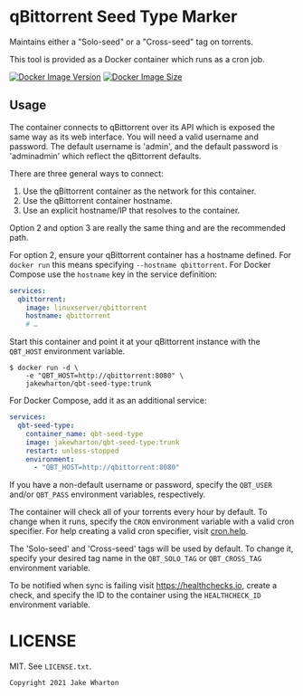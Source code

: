 qBittorrent Seed Type Marker
============================

Maintains either a "Solo-seed" or a "Cross-seed" tag on torrents.

This tool is provided as a Docker container which runs as a cron job.

[![Docker Image Version](https://img.shields.io/docker/v/jakewharton/qbt-seed-type?sort=semver)][hub]
[![Docker Image Size](https://img.shields.io/docker/image-size/jakewharton/qbt-seed-type)][layers]

 [hub]: https://hub.docker.com/r/jakewharton/qbt-seed-type/
 [layers]: https://microbadger.com/images/jakewharton/qbt-seed-type


Usage
-----

The container connects to qBittorrent over its API which is exposed the same way as its web interface.
You will need a valid username and password.
The default username is 'admin', and the default password is 'adminadmin' which reflect the qBittorrent defaults.

There are three general ways to connect:

 1. Use the qBittorrent container as the network for this container.
 2. Use the qBittorrent container hostname.
 3. Use an explicit hostname/IP that resolves to the container.

Option 2 and option 3 are really the same thing and are the recommended path.

For option 2, ensure your qBittorrent container has a hostname defined.
For `docker run` this means specifying `--hostname qbittorrent`.
For Docker Compose use the `hostname` key in the service definition:
```yaml
services:
  qbittorrent:
    image: linuxserver/qbittorrent
    hostname: qbittorrent
    # …
```

Start this container and point it at your qBittorrent instance with the `QBT_HOST` environment variable.

```
$ docker run -d \
    -e "QBT_HOST=http://qbittorrent:8080" \
    jakewharton/qbt-seed-type:trunk
```

For Docker Compose, add it as an additional service:
```yaml
services:
  qbt-seed-type:
    container_name: qbt-seed-type
    image: jakewharton/qbt-seed-type:trunk
    restart: unless-stopped
    environment:
      - "QBT_HOST=http://qbittorrent:8080"
```

If you have a non-default username or password, specify the `QBT_USER` and/or `QBT_PASS` environment variables, respectively.

The container will check all of your torrents every hour by default.
To change when it runs, specify the `CRON` environment variable with a valid cron specifier.
For help creating a valid cron specifier, visit [cron.help][cron].

 [cron]: https://cron.help/#*/5_*_*_*_*

The 'Solo-seed' and 'Cross-seed' tags will be used by default.
To change it, specify your desired tag name in the `QBT_SOLO_TAG` or `QBT_CROSS_TAG` environment variable.

To be notified when sync is failing visit https://healthchecks.io, create a check, and specify
the ID to the container using the `HEALTHCHECK_ID` environment variable.


LICENSE
======

MIT. See `LICENSE.txt`.

    Copyright 2021 Jake Wharton
